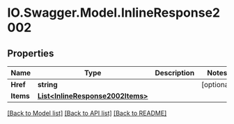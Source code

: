 # IO.Swagger.Model.InlineResponse2002
## Properties

Name | Type | Description | Notes
------------ | ------------- | ------------- | -------------
**Href** | **string** |  | [optional] 
**Items** | [**List&lt;InlineResponse2002Items&gt;**](InlineResponse2002Items.md) |  | 

[[Back to Model list]](../README.md#documentation-for-models) [[Back to API list]](../README.md#documentation-for-api-endpoints) [[Back to README]](../README.md)

